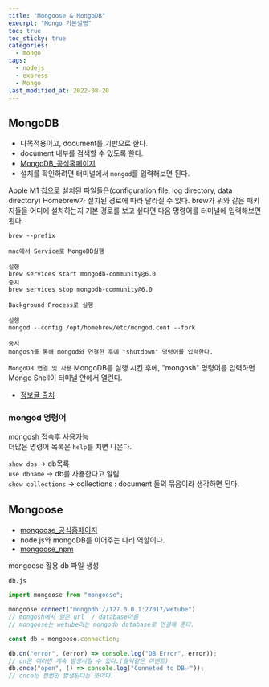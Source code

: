 ```yaml
---
title: "Mongoose & MongoDB"
execrpt: "Mongo 기본설명"
toc: true
toc_sticky: true
categories:
  - mongo
tags:
  - nodejs
  - express
  - Mongo
last_modified_at: 2022-08-20
---
```


## MongoDB
- 다목적용이고, document를 기반으로 한다.
- document 내부를 검색할 수 있도록 한다.
- [MongoDB_공식홈페이지](https://www.mongodb.com/docs/manual/tutorial/install-mongodb-on-os-x/)
- 설치를 확인하려면 터미널에서 `mongod`를 입력해보면 된다.

<div class="notice--primary" markdown="1">
 Apple M1 칩으로 설치된 파일들은(configuration file, log directory, data directory) Homebrew가 설치된 경로에 따라 달라질 수 있다. brew가 위와 같은 패키지들을 어디에 설치하는지 기본 경로를 보고 싶다면 다음 명령어를 터미널에 입력해보면 된다.

```
brew --prefix
```
`mac에서 Service로 MongoDB실행`
```
실행
brew services start mongodb-community@6.0
중지
brew services stop mongodb-community@6.0
```
`Background Process로 실행`
```
실행
mongod --config /opt/homebrew/etc/mongod.conf --fork

중지
mongosh를 통해 mongod와 연결한 후에 "shutdown" 명령어를 입력한다.
```
`MongoDB 연결 및 사용`
 MongoDB를 실행 시킨 후에, "mongosh" 명령어를 입력하면 Mongo Shell이 터미널 안에서 열린다.  

- [정보글 출처](https://choboit.tistory.com/95)
</div>

### mongod 명령어
mongosh 접속후 사용가능  
더많은 명령어 목록은 `help`를 치면 나온다.  

`show dbs`  -> db목록  
`use dbname`  -> db를 사용한다고 알림  
`show collections`  -> collections : document 들의 묶음이라 생각하면 된다.  

## Mongoose

- [mongoose_공식홈페이지](https://mongoosejs.com/)
- node.js와 mongoDB를 이어주는 다리 역할이다.
- [mongoose_npm](https://www.npmjs.com/package/mongoose)

<div class="notice--primary" markdown="1">

mongoose 활용 db 파일 생성  

`db.js`
```js
import mongoose from "mongoose";

mongoose.connect("mongodb://127.0.0.1:27017/wetube")
// mongosh에서 얻은 url  / database이름
// mongoose는 wetube라는 mongodb database로 연결해 준다.

const db = mongoose.connection;

db.on("error", (error) => console.log("DB Error", error));
// on은 여러번 계속 발생시킬 수 있다.(클릭같은 이벤트)
db.once("open", () => console.log("Conneted to DB✅"));
// once는 한번만 밣생된다는 뜻이다.
```
</div>

